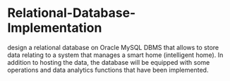 # Relational-Database-Implementation
design a relational database on Oracle MySQL DBMS that allows to store data relating to a system that manages a smart home (intelligent home). In addition to hosting the data, the database will be equipped with some operations and data analytics functions that have been implemented.

